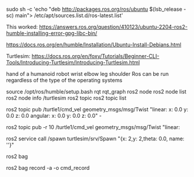 
sudo sh -c 'echo "deb http://packages.ros.org/ros/ubuntu $(lsb_release -sc) main"> /etc/apt/sources.list.d/ros-latest.list'


This worked:
https://answers.ros.org/question/410123/ubuntu-2204-ros2-humble-installing-error-gpg-libc-bin/

https://docs.ros.org/en/humble/Installation/Ubuntu-Install-Debians.html

Turtlesim:
https://docs.ros.org/en/foxy/Tutorials/Beginner-CLI-Tools/Introducing-Turtlesim/Introducing-Turtlesim.html



hand of a humanoid robot
wrist
elbow
leg shoulder
Ros can be run regardless of the type of the operating systems

source /opt/ros/humble/setup.bash
rqt
rqt_graph
ros2 node
ros2 node list
ros2 node info /turtlesim
ros2 topic
ros2 topic list



ros2 topic pub /turtle1/cmd_vel geometry_msgs/msg/Twist "linear:
  x: 0.0
  y: 0.0
  z: 0.0
angular:
  x: 0.0
  y: 0.0
  z: 0.0" -

ros2 topic pub -r 10 /turtle1/cmd_vel geometry_msgs/msg/Twist "linear:

ros2 service call /spawn turtlesim/srv/Spawn "{x: 2,y: 2,theta: 0.0, name: ''}"

ros2 bag

ros2 bag record -a -o cmd_record


